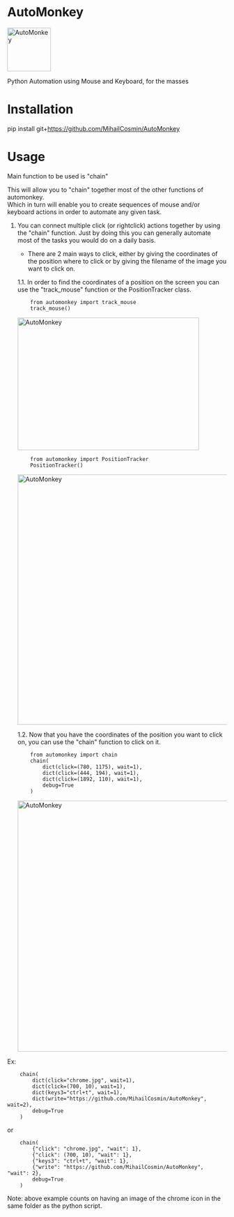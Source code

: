 # AutoMonkey
<img alt="AutoMonkey" src="img/monkey.ico" width="100px" height="100px"/>

Python Automation using Mouse and Keyboard, for the masses

# Installation
pip install git+https://github.com/MihailCosmin/AutoMonkey

# Usage
Main function to be used is "chain"  

This will allow you to "chain" together most of the other functions of automonkey.  
Which in turn will enable you to create sequences of mouse and/or keyboard actions in order to automate any given task.

1. You can connect multiple click (or rightclick) actions together by using the "chain" function. Just by doing this you can generally automate most of the tasks you would do on a daily basis.
    * There are 2 main ways to click, either by giving the coordinates of the position where to click or by giving the filename of the image you want to click on.

    1.1. In order to find the coordinates of a position on the screen you can use the "track_mouse" function or the PositionTracker class.

    ```
        from automonkey import track_mouse
        track_mouse()
    ```
    <img alt="AutoMonkey" src="demo/track_mouse.gif" width="416px" height="304px"/>


    ```
        from automonkey import PositionTracker
        PositionTracker()
    ```

    <img alt="AutoMonkey" src="demo/PositionTracker.gif" width="918px" height="574px"/>

    1.2. Now that you have the coordinates of the position you want to click on, you can use the "chain" function to click on it.


    ```
        from automonkey import chain
        chain(  
            dict(click=(780, 1175), wait=1),  
            dict(click=(444, 194), wait=1),  
            dict(click=(1892, 110), wait=1),  
            debug=True  
        )
    ```

    <img alt="AutoMonkey" src="demo/click.gif" width="960px" height="576px"/>

Ex:

```
    chain(  
        dict(click="chrome.jpg", wait=1),  
        dict(click=(700, 10), wait=1),  
        dict(keys3="ctrl+t", wait=1),  
        dict(write="https://github.com/MihailCosmin/AutoMonkey", wait=2),  
        debug=True  
    )
```

or

```
    chain(  
        {"click": "chrome.jpg", "wait": 1},  
        {"click": (700, 10), "wait": 1},  
        {"keys3": "ctrl+t", "wait": 1},  
        {"write": "https://github.com/MihailCosmin/AutoMonkey", "wait": 2},  
        debug=True  
    )
```


Note: above example counts on having an image of the chrome icon in the same folder as the python script.